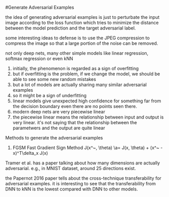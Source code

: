 #Generate Adversarial Examples

the idea of generating adversarial examples is just to perturbate the input image according to the loss function which tries to minimize the distance between the model prediction and the target adversarial label. 

some interesting ideas to defense is to use the JPEG compression to compress the image so that a large portion of the noise can be removed. 

not only deep nets, many other simple models like linear regression, softmax regression or even kNN

1. initially, the phenomenon is regarded as a sign of overfitting
2. but if overfitting is the problem, if we change the model, we should be able to see some new random mistakes
3. but a lot of models are actually sharing many similar adversarial examples
4. so it might be a sign of underfitting
5. linear models give unexpected high confidence for something far from the decision boundary even there are no points seen there. 
6. modern deep nets are very piecewise linear
7. the piecewise linear means the relationship between input and output is very linear. it's not saying that the relationship between the parametwers and the output are quite linear

Methods to generate the adversarial examples
1. FGSM Fast Gradient Sign Method
J(x^~, \theta) \a= J(x, \theta) + (x^~ - x)^T\delta_x J(x)

Tramer et al. has a paper talking about how many dimensions are actually adversarial. e.g., in MNIST dataset, around 25 directions exist. 

the Papernot 2016 paper tells about the cross-technique transferability for adversarial examples. it is interesting to see that the transferability from DNN to kNN is the lowest compared with DNN to other models. 